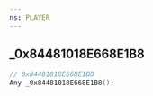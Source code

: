 ```yaml
---
ns: PLAYER
---
```

## _0x84481018E668E1B8

```c
// 0x84481018E668E1B8
Any _0x84481018E668E1B8();
```

